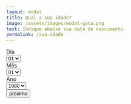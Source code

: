 ```yaml
---
layout: modal
title: Qual a sua idade?
image: /assets/images/modal-gota.png
text: Indique abaixo sua data de nascimento.
permalink: /sua-idade
---
```


<!-- modal sua idade -->
<form action="{{ '/voce-acorda' | relative_url }}" class="justify-content-around pt-2 mt-3 w-100">
  <div class="row no-gutters text-center">
    <div class="col-4 px-1">
      <label for="basic-url" class="age-title font-weight-bold">Dia</label>
      <div class="input-group mb-3">
        <select class="form-control" name="oq o back pedir" id="basic-url" aria-describedby="basic-addon3">
          <option value="oq o back pedir">01</option>
        </select>
      </div>
    </div>
    <div class="col-4 px-1">
      <label for="basic-url" class="age-title font-weight-bold">Mês</label>
      <div class="input-group mb-3">
        <select class="form-control" id="basic-url" aria-describedby="basic-addon3">
          <option>01</option>
        </select>
      </div>
    </div>
    <div class="col-4 px-1">
      <label for="basic-url" class="age-title font-weight-bold">Ano</label>
      <div class="input-group mb-3">
        <select class="form-control" id="basic-url" aria-describedby="basic-addon3">
          <option>1980</option>
        </select>
      </div>
    </div>
  </div>
  <div class="my-3 pt-5 mt-5 mb-0">
    <input Type="Submit" class="btn btn-text" value="próximo">
  </div>
</form>